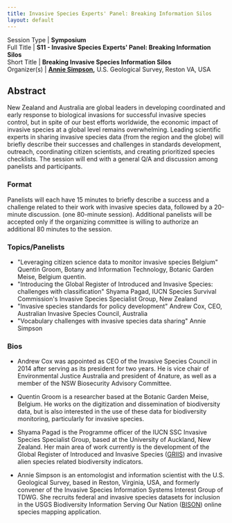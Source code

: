 ```yaml
---
title: Invasive Species Experts' Panel: Breaking Information Silos
layout: default
---
```


Session Type | **Symposium**  
Full Title   | **S11 - Invasive Species Experts' Panel: Breaking Information Silos**  
Short Title  | **Breaking Invasive Species Information Silos**  
Organizer(s) | **[Annie Simpson](mailto:asimpson@usgs.gov),** U.S. Geological Survey, Reston VA, USA  


<!--
**Number of 80-minute sessions** - 1 or 2
**Additional Notes:**
All panelists have been contacted and have expressed interest in participating. I have one additional person, Lee Belbin, 'in the pocket' should Andrew Cox not confirm his participation (he is concerned about travel costs). Additionally, I have also contacted invasive species expert Philip Hulme (who resides in Christchurch) and am waiting for his reply, so actually it might be a good idea to request two 80-minute sessions: I will keep you informed of developments.
-->
 

## Abstract

New Zealand and Australia are global leaders in developing coordinated and early response to biological invasions for successful invasive species control, but in spite of our best efforts worldwide, the economic impact of invasive species at a global level remains overwhelming. Leading scientific experts in sharing invasive species data (from the region and the globe) will briefly describe their successes and challenges in standards development, outreach, coordinating citizen scientists, and creating prioritized species checklists. The session will end with a general Q/A and discussion among panelists and participants.  

### Format 
Panelists will each have 15 minutes to briefly describe a success and a challenge related to their work with invasive species data, followed by a 20-minute discussion. (one 80-minute session). Additional panelists will be accepted only if the organizing committee is willing to authorize an additional 80 minutes to the session.  


### Topics/Panelists  
* "Leveraging citizen science data to monitor invasive species Belgium" Quentin Groom, Botany and Information Technology, Botanic Garden Meise, Belgium quentin.  
* "Introducing the Global Register of Introduced and Invasive Species: challenges with classification" Shyama Pagad, IUCN Species Survival Commission's Invasive Species Specialist Group, New Zealand
* "Invasive species standards for policy development" Andrew Cox, CEO, Australian Invasive Species Council, Australia
* "Vocabulary challenges with invasive species data sharing" Annie Simpson 

### Bios  
* Andrew Cox was appointed as CEO of the Invasive Species Council in 2014 after serving as its president for two years. He is vice chair of Environmental Justice Australia and president of 4nature, as well as a member of the NSW Biosecurity Advisory Committee.  

* Quentin Groom is a researcher based at the Botanic Garden Meise, Belgium. He works on the digitization and dissemination of biodiversity data, but is also interested in the use of these data for biodiversity monitoring, particularly for invasive species.  

* Shyama Pagad is the Programme officer of the IUCN SSC Invasive Species Specialist Group, based at the University of Auckland, New Zealand. Her main area of work currently is the development of the Global Register of Introduced and Invasive Species ([GRIIS](http://www.griis.org/)) and invasive alien species related biodiversity indicators.  

* Annie Simpson is an entomologist and information scientist with the U.S. Geological Survey, based in Reston, Virginia, USA, and formerly convener of the Invasive Species Information Systems Interest Group of TDWG. She recruits federal and invasive species datasets for inclusion in the USGS Biodiversity Information Serving Our Nation ([BISON](https://bison.usgs.gov/#home)) online species mapping application.  

